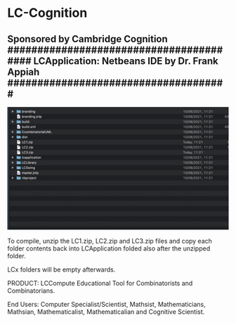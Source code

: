 # LC-Cognition
Sponsored by Cambridge Cognition
########################################
                 LCApplication: Netbeans IDE
            by 
               Dr. Frank Appiah
                #####################################
-----------------------------------------------------------------
<img src="https://github.com/fanhubgt/LC-Cognition/blob/7047773f6fea23bc5ac5ed4238eeb43c818cb7b8/Screenshot%202025-04-17%20at%2003.43.49.png"/>

To compile, unzip the LC1.zip, LC2.zip and LC3.zip files and copy each folder contents back into LCApplication folded also after the unzipped folder.

LCx folders will be empty afterwards.


PRODUCT: LCCompute Educational Tool for Combinatorists and Combinatorians.

End Users: Computer Specialist/Scientist, Mathsist, Mathematicians, 
Mathsian, Mathematicalist, Mathematicalian and Cognitive Scientist.
